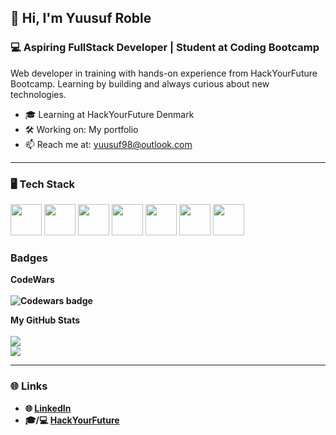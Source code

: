 ## 👋 Hi, I'm Yuusuf Roble

### 💻 Aspiring FullStack Developer | Student at Coding Bootcamp

Web developer in training with hands-on experience from HackYourFuture Bootcamp. Learning by building and always curious about new technologies.

- 🎓 Learning at HackYourFuture Denmark
- 🛠 Working on: My portfolio
- 📫 Reach me at: yuusuf98@outlook.com

---

### 🖥️ Tech Stack



<p>
  <img src="https://cdn.jsdelivr.net/gh/devicons/devicon/icons/html5/html5-original.svg" width="50px"/>
  <img src="https://cdn.jsdelivr.net/gh/devicons/devicon/icons/css3/css3-original.svg" width="50px"/>
  <img src="https://cdn.jsdelivr.net/gh/devicons/devicon/icons/javascript/javascript-original.svg" width="50px"/>
  <img src="https://cdn.jsdelivr.net/gh/devicons/devicon/icons/mysql/mysql-original.svg" width="50px"/>
  <img src="https://cdn.jsdelivr.net/gh/devicons/devicon/icons/docker/docker-original.svg" width="50px"/>
  <img src="https://cdn.jsdelivr.net/gh/devicons/devicon/icons/express/express-original.svg" width="50px"/>
  <img src="https://cdn.jsdelivr.net/gh/devicons/devicon/icons/nextjs/nextjs-original.svg" width="50px"/>
</p>


### Badges

<b>CodeWars<b>
<br />
<br />
<img src="https://www.codewars.com/users/Yuus0003/badges/large" alt="Codewars badge">



<b>My GitHub Stats</b>
  <br />
  <br />
  <img src="https://github-readme-stats.vercel.app/api?username=Ganja0003&show_icons=true&theme=github_dark&count_private=true"/>
  <br />
  <img src="https://github-readme-stats.vercel.app/api/top-langs/?username=Ganja0003&layout=compact&theme=github_dark"/>
  <br />



---

### 🌐 Links

- 🌐 [LinkedIn](https://www.linkedin.com/in/yuusuf-roble-121192290/)
- 🎓/💻 [HackYourFuture](https://www.hackyourfuture.dk/)
